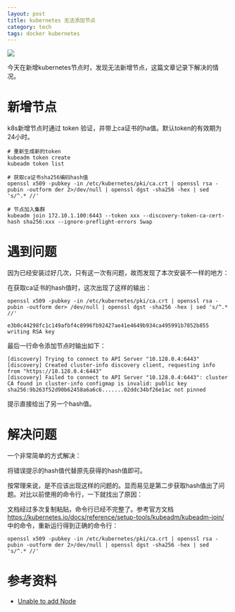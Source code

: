 ```yaml
---
layout: post
title: kubernetes 无法添加节点
category: tech
tags: docker kubernetes
---
```

![](https://cdn.kelu.org/blog/tags/k8s.jpg)

今天在新增kubernetes节点时，发现无法新增节点，这篇文章记录下解决的情况。

# 新增节点

k8s新增节点时通过 token 验证，并带上ca证书的ha值。默认token的有效期为24小时。

```
# 重新生成新的token
kubeadm token create
kubeadm token list

# 获取ca证书sha256编码hash值
openssl x509 -pubkey -in /etc/kubernetes/pki/ca.crt | openssl rsa -pubin -outform der 2>/dev/null | openssl dgst -sha256 -hex | sed 's/^.* //'

# 节点加入集群
kubeadm join 172.10.1.100:6443 --token xxx --discovery-token-ca-cert-hash sha256:xxx --ignore-preflight-errors Swap
```

# 遇到问题

因为已经安装过好几次，只有这一次有问题，故而发现了本次安装不一样的地方：

在获取ca证书的hash值时，这次出现了这样的输出：

```
openssl x509 -pubkey -in /etc/kubernetes/pki/ca.crt | openssl rsa -pubin -outform der> /dev/null | openssl dgst -sha256 -hex | sed 's/^.* //'

e3b0c44298fc1c149afbf4c8996fb92427ae41e4649b934ca495991b7852b855
writing RSA key
```

最后一行命令添加节点时输出如下：

```
[discovery] Trying to connect to API Server "10.128.0.4:6443"
[discovery] Created cluster-info discovery client, requesting info from "https://10.128.0.4:6443"
[discovery] Failed to connect to API Server "10.128.0.4:6443": cluster CA found in cluster-info configmap is invalid: public key sha256:9b263f52d90b62458a6a6c6.......02ddc34bf26e1ac not pinned
```

提示直接给出了另一个hash值。

# 解决问题

一个非常简单的方式解决：

将错误提示的hash值代替原先获得的hash值即可。

按常理来说，是不应该出现这样的问题的。显而易见是第二步获取hash值出了问题。对比以前使用的命令行，一下就找出了原因：

文档经过多次复制粘贴，命令行已经不完整了。参考官方文档<https://kubernetes.io/docs/reference/setup-tools/kubeadm/kubeadm-join/>中的命令，重新运行得到正确的命令行：

```
openssl x509 -pubkey -in /etc/kubernetes/pki/ca.crt | openssl rsa -pubin -outform der 2>/dev/null | openssl dgst -sha256 -hex | sed 's/^.* //'
```



# 参考资料

* [Unable to add Node](https://www.linux.com/forums/lfs258-class-forum/unable-add-node-lab-32)